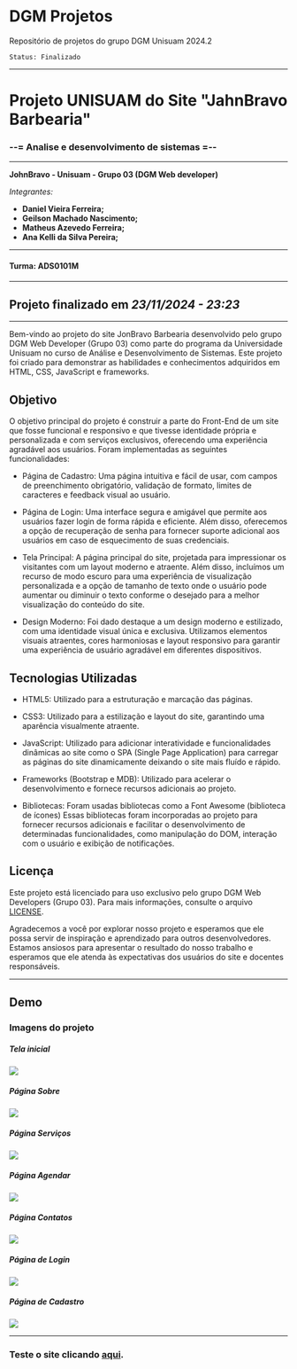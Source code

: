 # DGM Projetos

Repositório de projetos do grupo DGM Unisuam 2024.2

    Status: Finalizado

----------------------------------------------

# Projeto UNISUAM do Site "JahnBravo Barbearia"

### --= Analise e desenvolvimento de sistemas =--

----------------------------------------------
**JohnBravo - Unisuam - Grupo 03 (DGM Web developer)**

*Integrantes:*

- **Daniel Vieira Ferreira;**
- **Geilson Machado Nascimento;**
- **Matheus Azevedo Ferreira;**
- **Ana Kelli da Silva Pereira;**

---

#### Turma: ADS0101M

----------------------------------------------

## Projeto finalizado em *23/11/2024 - 23:23*

----------------------------------------------

Bem-vindo ao projeto do site JonBravo Barbearia desenvolvido pelo grupo DGM Web Developer (Grupo 03) como parte do programa da Universidade Unisuam no curso de Análise e Desenvolvimento de Sistemas. Este projeto foi criado para demonstrar as habilidades e conhecimentos adquiridos em HTML, CSS, JavaScript e frameworks.

## Objetivo

O objetivo principal do projeto é construir a parte do Front-End de um site que fosse funcional e responsivo e que tivesse identidade própria e personalizada e com serviços exclusivos, oferecendo uma experiência agradável aos usuários. Foram implementadas as seguintes funcionalidades:

- Página de Cadastro: Uma página intuitiva e fácil de usar, com campos de preenchimento obrigatório, validação de formato, limites de caracteres e feedback visual ao usuário.

- Página de Login: Uma interface segura e amigável que permite aos usuários fazer login de forma rápida e eficiente. Além disso, oferecemos a opção de recuperação de senha para fornecer suporte adicional aos usuários em caso de esquecimento de suas credenciais.

- Tela Principal: A página principal do site, projetada para impressionar os visitantes com um layout moderno e atraente. Além disso, incluímos um recurso de modo escuro para uma experiência de visualização personalizada e a opção de tamanho de texto onde o usuário pode aumentar ou diminuir o texto conforme o desejado para a melhor visualização do conteúdo do site.

- Design Moderno: Foi dado destaque a um design moderno e estilizado, com uma identidade visual única e exclusiva. Utilizamos elementos visuais atraentes, cores harmoniosas e layout responsivo para garantir uma experiência de usuário agradável em diferentes dispositivos.

## Tecnologias Utilizadas

- HTML5: Utilizado para a estruturação e marcação das páginas.

- CSS3: Utilizado para a estilização e layout do site, garantindo uma aparência visualmente atraente.

- JavaScript: Utilizado para adicionar interatividade e funcionalidades dinâmicas ao site como o SPA (Single Page Application) para carregar as páginas do site dinamicamente deixando o site mais fluído e rápido.

- Frameworks (Bootstrap e MDB): Utilizado para acelerar o desenvolvimento e fornece recursos adicionais ao projeto.

- Bibliotecas: Foram usadas bibliotecas como a Font Awesome (biblioteca de ícones)<!--,  jQuery (biblioteca JavaScript) e iziToast (biblioteca JavaScript para notificações). -->
Essas bibliotecas foram incorporadas ao projeto para fornecer recursos adicionais e facilitar o desenvolvimento de determinadas funcionalidades, como manipulação do DOM, interação com o usuário e exibição de notificações.

<!-- ## Resultados Alcançados

O projeto foi concluído com sucesso, atendendo a todos os requisitos e funcionalidades solicitadas. Com a aplicação dos conhecimentos adquiridos, conseguimos criar um site profissional, funcional e esteticamente agradável. O site oferece uma experiência envolvente aos usuários, destacando a marca Telecall e demonstrando nosso domínio das tecnologias web. -->

## Licença

Este projeto está licenciado para uso exclusivo pelo grupo DGM Web Developers (Grupo 03). Para mais informações, consulte o arquivo [LICENSE](./LICENSE).

Agradecemos a você por explorar nosso projeto e esperamos que ele possa servir de inspiração e aprendizado para outros desenvolvedores. Estamos ansiosos para apresentar o resultado do nosso trabalho e esperamos que ele atenda às expectativas dos usuários do site e docentes responsáveis.

---

## Demo

### Imagens do projeto

##### Tela inicial
<img src="./md-img/home.jpeg">


##### Página Sobre
<img src="./md-img/sobre.jpeg">

##### Página Serviços
<img src="./md-img/servicos.jpeg">

##### Página Agendar
<img src="./md-img/agendar.jpeg">

##### Página Contatos
<img src="./md-img/contatos.jpeg">

##### Página de Login
<img src="./md-img/login.jpeg">

##### Página de Cadastro
<img src="./md-img/cadastro.jpeg">

****

### **Teste o site clicando [aqui](https://johnbravo-dgm.web.app).**
